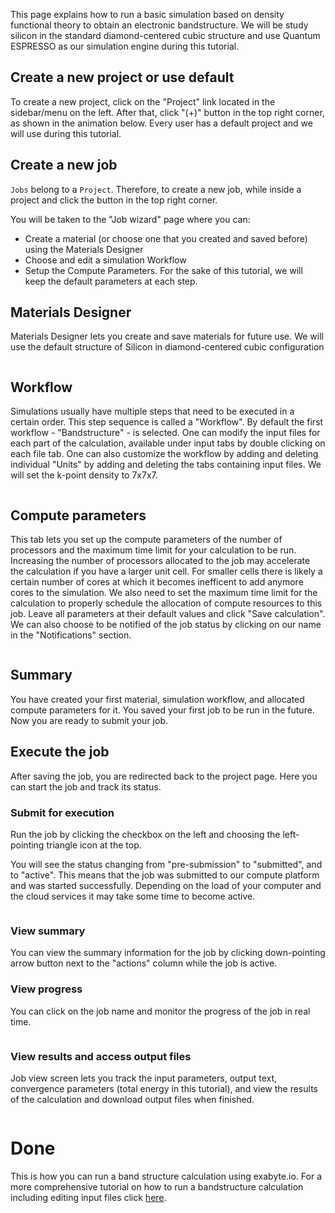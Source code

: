<!-- by MH -->

This page explains how to run a basic simulation based on density functional theory to obtain an electronic bandstructure. We will be study silicon in the standard diamond-centered cubic structure and use Quantum ESPRESSO as our simulation engine during this tutorial.

## Create a new project or use default

To create a new project, click on the "Project" link located in the sidebar/menu on the left. After that, click "(+)" button in the top right corner, as shown in the animation below. Every user has a default project and we will use during this tutorial.

## Create a new job

`Jobs` belong to a `Project`. Therefore, to create a new job, while inside a project and click the <i class="zmdi zmdi-plus-circle"></i> button in the top right corner.

You will be taken to the "Job wizard" page where you can:

- Create a material (or choose one that you created and saved before) using the Materials Designer
- Choose and edit a simulation Workflow
- Setup the Compute Parameters.
For the sake of this tutorial, we will keep the default parameters at each step.

## Materials Designer

Materials Designer lets you create and save materials for future use. We will use the default structure of Silicon in diamond-centered cubic configuration

<img data-gifffer="/images/FirstJobCreate.gif" />

## Workflow

Simulations usually have multiple steps that need to be executed in a certain order. This step sequence is called a "Workflow". By default the first workflow - "Bandstructure" - is selected. One can modify the input files for each part of the calculation, available under input tabs by double clicking on each file tab. One can also customize the workflow by adding and deleting individual "Units" by adding and deleting the tabs containing input files.  We will set the k-point density to 7x7x7.

<img data-gifffer="/images/FirstJobWorkflow.gif" />

## Compute parameters

This tab lets you set up the compute parameters of the number of processors and the maximum time limit for your calculation to be run. Increasing the number of processors allocated to the job may accelerate the calculation if you have a larger unit cell.  For smaller cells there is likely a certain number of cores at which it becomes inefficent to add anymore cores to the simulation. We also need to set the maximum time limit for the calculation to properly schedule the allocation of compute resources to this job. Leave all parameters at their default values and click "Save calculation".  We can also choose to be notified of the job status by clicking on our name in the "Notifications" section.

<img data-gifffer="/images/FirstJobCompute.gif" />

## Summary

You have created your first material, simulation workflow, and allocated compute parameters for it. You saved your first job to be run in the future. Now you are ready to submit your job.

## Execute the job
After saving the job, you are redirected back to the project page. Here you can start the job and track its status.

### Submit for execution

Run the job by clicking the checkbox on the left and choosing the left-pointing triangle icon at the top.

You will see the status changing from "pre-submission" to "submitted", and to "active". This means that the job was submitted to our compute platform and was started successfully.  Depending on the load of your computer and the cloud services it may take some time to become active.

<img data-gifffer="/images/FirstJobSubmit.gif" />

### View summary

You can view the summary information for the job by clicking down-pointing arrow button next to the "actions" column while the job is active.

### View progress

You can click on the job name and monitor the progress of the job in real time.

<img data-gifffer="/images/FirstJobStatus.gif" />

### View results and access output files

Job view screen lets you track the input parameters, output text, convergence parameters (total energy in this tutorial), and view the results of the calculation and download output files when finished.

<img data-gifffer="/images/FirstJobResults.gif" />

# Done

This is how you can run a band structure calculation using exabyte.io. For a more comprehensive tutorial on how to run a bandstructure calculation including editing input files click [here](/tutorials/first-simulation.md).
